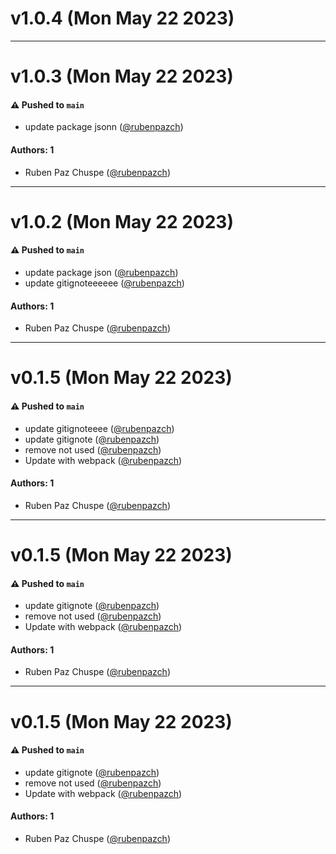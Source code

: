 # v1.0.4 (Mon May 22 2023)



---

# v1.0.3 (Mon May 22 2023)

#### ⚠️ Pushed to `main`

- update package jsonn ([@rubenpazch](https://github.com/rubenpazch))

#### Authors: 1

- Ruben Paz Chuspe ([@rubenpazch](https://github.com/rubenpazch))

---

# v1.0.2 (Mon May 22 2023)

#### ⚠️ Pushed to `main`

- update package json ([@rubenpazch](https://github.com/rubenpazch))
- update gitignoteeeeee ([@rubenpazch](https://github.com/rubenpazch))

#### Authors: 1

- Ruben Paz Chuspe ([@rubenpazch](https://github.com/rubenpazch))

---

# v0.1.5 (Mon May 22 2023)

#### ⚠️ Pushed to `main`

- update gitignoteeee ([@rubenpazch](https://github.com/rubenpazch))
- update gitignote ([@rubenpazch](https://github.com/rubenpazch))
- remove not used ([@rubenpazch](https://github.com/rubenpazch))
- Update with webpack ([@rubenpazch](https://github.com/rubenpazch))

#### Authors: 1

- Ruben Paz Chuspe ([@rubenpazch](https://github.com/rubenpazch))

---

# v0.1.5 (Mon May 22 2023)

#### ⚠️ Pushed to `main`

- update gitignote ([@rubenpazch](https://github.com/rubenpazch))
- remove not used ([@rubenpazch](https://github.com/rubenpazch))
- Update with webpack ([@rubenpazch](https://github.com/rubenpazch))

#### Authors: 1

- Ruben Paz Chuspe ([@rubenpazch](https://github.com/rubenpazch))

---

# v0.1.5 (Mon May 22 2023)

#### ⚠️ Pushed to `main`

- update gitignote ([@rubenpazch](https://github.com/rubenpazch))
- remove not used ([@rubenpazch](https://github.com/rubenpazch))
- Update with webpack ([@rubenpazch](https://github.com/rubenpazch))

#### Authors: 1

- Ruben Paz Chuspe ([@rubenpazch](https://github.com/rubenpazch))
